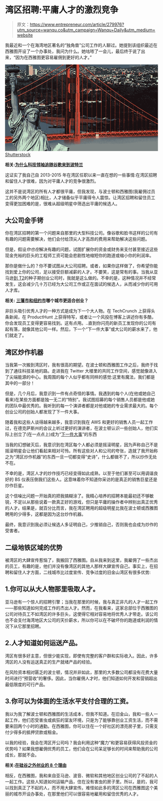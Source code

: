 # 湾区招聘:平庸人才的激烈竞争

> 原文：<https://www.entrepreneur.com/article/279976?utm_source=wanqu.co&utm_campaign=Wanqu+Daily&utm_medium=website>

我最近和一个在海湾地区著名的“独角兽”公司工作的人聊过。她提到该组织最近在西雅图开设了一个办事处，我问为什么。她咕哝了一会儿，最后终于说了出来，“因为在西雅图更容易雇佣到更好的人才。”

![](img/9ae11bdb0c11eaf48b1c9e8366521006.png)  [Shutterstock](http://www.shutterstock.com/pic-44764561/stock-photo-photo-tourism-concept-san-francisco-and-statue-liberty.html?src=6ud0P_EgBAT3I1IVF2IiRg-1-39)

**相关:[为什么科技领袖追随谷歌来到波特兰](https://www.entrepreneur.com/article/273822)**

这证实了我自己自 2013-2015 年在湾区任职以来一直在想的一些事情:在湾区招聘和留住人才很难，因为对平庸人才的竞争很激烈。

这并不是说湾区的所有人才都很平庸，但我发现，与波士顿和西雅图(我雇佣过员工的另外两个地区)相比，人才储备似乎平庸得令人震惊。让湾区招聘和留住员工变得更加困难的是，很难从超级明星中筛选出平庸的候选人。

## **大公司金手铐**

你在湾区招聘的第一个问题来自那里的大型科技公司。像谷歌和脸书这样的公司有有趣的问题需要解决，他们会付给顶尖人才高昂的费用来帮助解决这些问题。

但是，假设*你也在*解决有趣的问题，试图扩展你的资金或财务来支付甚至接近这些现金充裕的巨头的工程师工资可能会悲剧性地缩短你的跑道或缩小你的利润率。

那你是做什么的？你不要试图从大公司招聘。或者，如果你这样做了，你希望你能找到爱上你的公司，足以接受巨额减薪的人才。不要笑，这是常有的事。当我从亚马逊[到 T2](https://www.entrepreneur.com/topic/amazon)的种子期创业公司时，我就是这么做的。不幸的是，这种情况并不经常发生，这会减少几十万已经为大公司工作或正在面试的候选人，从而减少你的可用人才库。

**相关:** [**三藩市和**](https://www.entrepreneur.com/article/237533)**[纽约市](https://www.entrepreneur.com/topic/new-york-city)哪个城市更适合创业？**

非巨头吸引优秀人才的一种方式是成为下一个大人物。在 TechCrunch 上获得头条新闻，在 ProductHunt 上获得特写，或者让一个风投在博客上讲述你有多酷，你会发现员工变得更容易找到。这有点用。..直到你闪亮的新员工发现你的公司有起有落，就像其他公司一样。然后，下一个“下一件大事”或大公司的薪水来了，他们就走了。

## **湾区炒作机器**

当我第一次搬到湾区时，我有很高的期望。在波士顿和西雅图工作之后，我终于找到了通往科技圣地的路。走进我在 Twitter 大楼里的共同工作空间，感觉就像进入了尖端能源的中心。我周围的每个人似乎都有同样的感觉:这里有魔法，我们都是其中的一部分！

但是，几个月后，我意识到一件有点奇怪的事情。我遇到的每个人(在他或她自己看来)在某些方面都是独一无二的“特别”。我试图招募的每个销售人员都是他或她的团队中最优秀的。我听到的每一个演讲者都是对他或她的专业需求最大的。每个创业公司的创始人都发现了下一件大事。

随着我和这些人谈得越来越多，我意识到我在 AWS 和更好的销售人员一起工作过，在德克萨斯州的会议上听过更好的演讲者，在波士顿认识一些创始人，他们实际上创立了(在一点点上)成为“[下一件大事](http://www.hubspot.com/)”的东西

当我的幻想破灭后，我意识到在湾区每个人都必须是摇滚明星，因为声称自己不是摇滚明星会让他们看起来相对可怜。所有这些对人和公司的夸张，造就了我开始称之为“湾区炒作机器”的东西一旦一切都变得“史诗”，什么都做不了，所以炒作无处不在。

不幸的是，湾区人才的炒作技巧已经变得如此成熟，以至于他们甚至可以用调谐良好的 BS 仪表压倒我们这些人。这意味着你不知道你采访的是真正的销售巨星还是炒作巨星。

这个信噪比问题一开始真的把我搞糊涂了。我精心培养的招聘本能最初还不够敏锐，不足以从那些说着一款真正好的游戏，但只是平庸的操作者中辨别出真正优秀的人才。结果是，就百分比而言，我在湾区聘用的超级明星比我在波士顿或西雅图聘用的少得多，这都是因为这台炒作机器。

最终，我意识到我必须让候选人多证明自己，少推销自己，否则我也会成为炒作的受害者。

## **二级地铁区域的优势**

被湾区的大肆宣传惹恼了，我搬回了西雅图。自从我来到这里，我雇佣了一些杰出的员工，有趣的是，他们并没有像湾区的其他人那样大肆宣传自己。事实上，在招聘和留住人才方面，二线城市比过度宣传、竞争过度的旧金山湾区有很多优势:

## 1.你可以从大人物那里吸取人才。

亚马逊有一个惊人的招聘引擎；当我在那里的时候，我与真正非凡的人才一起工作——那些知道如何完成工作的杰出人才。然而，在我看来，这家总部位于西雅图的公司对待员工不如湾区的许多巨头，这使得它相对容易地将优秀人才带走。该公司也不会支付海湾地区大公司的天价薪水，所以你可以在不破坏你的跑道或利润的情况下从它那里招聘。

## 2.人才知道如何运送产品。

湾区有很多好主意，但很少能实现，即使有完整的客户群和实际收入。因此，许多湾区的人没有运送真正的生产就绪产品的经验。

在风险资本相对匮乏的波士顿，情况并非如此，那里的大多数公司都没有花费大量时间进行“预营收”的奢侈。因此，当你雇佣人才时，他们知道如何开发和营销超出最低限度的可行产品。

## 3.你可以为体面的生活水平支付合理的工资。

我以为我了解波士顿和西雅图的生活成本，但我不知道。在旧金山，我和一些人一起工作，他们忍受害虫或疯狂的室友环境，只是为了能够靠创业工资生活，而不需要来回两个小时的通勤。在西雅图，你可以住在一个好社区的漂亮房子里，只需支付少得多的抵押贷款或租金。

以我的经验，我会在湾区开公司吗？我会利用这种“魔力”和更容易获得风投资金的优势吗？如果我想雇佣优秀的员工，他们会在公司呆足够长的时间来帮助我的公司成长，那就不会。

**相关:[在硅谷之外创业的 8 个理由](https://www.entrepreneur.com/article/239963)**

相反，在西雅图，我和来自亚马逊、波音、微软和其他地区创业公司的了不起的人一起工作。这些人知道如何运输产品，住在没有害虫的房子里。所以，是的，我可以找到真正了不起的人，而不用大肆宣传。难怪如此多的湾区公司在西雅图这个美丽的城市开设办事处，在那里他们可以很容易地雇用和留住优秀的人才。